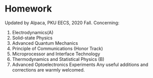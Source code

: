 # Homework
Updated by Alpaca, PKU EECS, 2020 Fall. Concerning: 
1. Electrodynamics(A)
2. Solid-state Physics
3. Advanced Quantum Mechanics
4. Principle of Communications (Honor Track)
5. Microprocessor and Interface Technology
6. Thermodynamics and Statistical Physics (B)
7. Advanced Optoelectronics Experiments
Any useful additions and corrections are warmly welcomed.
